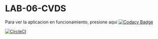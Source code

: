 # LAB-06-CVDS
Para ver la aplicacion en funcionamiento, presione aqui
[![Codacy Badge](https://api.codacy.com/project/badge/Grade/d31f0b7b8e434fa7b1ea7853e3c7ef86)](https://www.codacy.com/manual/Nikolai9906/LAB-06-CVDS?utm_source=github.com&amp;utm_medium=referral&amp;utm_content=Nikolai9906/LAB-06-CVDS&amp;utm_campaign=Badge_Grade)

[![CircleCI](https://circleci.com/gh/Nikolai9906/LAB-06-CVDS.svg?style=svg)](https://circleci.com/gh/Nikolai9906/LAB-06-CVDS)
